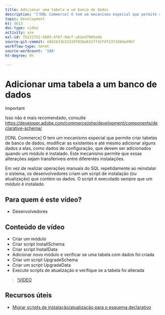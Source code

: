 ```yaml
---
title: Adicionar uma tabela a um banco de dados
description: "[!DNL Commerce] O tem um mecanismo especial que permite criar tabelas de banco de dados, modificar as existentes e até mesmo adicionar alguns dados a elas."
topic: Development
kt: 5613
doc-type: video
activity: use
exl-id: fb222752-5689-4f87-94cf-a61ed7005e6b
source-git-commit: e8d2631b31319701beb327f42fdf1372d9dad9b7
workflow-type: tm+mt
source-wordcount: '188'
ht-degree: 0%

---
```


# Adicionar uma tabela a um banco de dados

>[!IMPORTANT]
>
>Isso não é mais recomendado, consulte https://developer.adobe.com/commerce/php/development/components/declarative-schema/


[!DNL Commerce] O tem um mecanismo especial que permite criar tabelas de banco de dados, modificar as existentes e até mesmo adicionar alguns dados a elas, como dados de configuração, que devem ser adicionados quando um módulo é instalado. Este mecanismo permite que essas alterações sejam transferíveis entre diferentes instalações.

Em vez de realizar operações manuais do SQL repetidamente ao reinstalar o sistema, os desenvolvedores criam um script de instalação (ou atualização) que contém os dados. O script é executado sempre que um módulo é instalado.

## Para quem é este vídeo?

- Desenvolvedores

## Conteúdo de vídeo

- Criar um módulo
- Criar script InstallSchema
- Criar script InstallData
- Adicionar novo módulo e verificar se uma tabela com dados foi criada
- Criar um script UpgradeSchema
- Criar um script UpgradeData
- Execute scripts de atualização e verifique se a tabela foi alterada

>[!VIDEO](https://video.tv.adobe.com/v/35791?quality=12&learn=on)

## Recursos úteis

- [Migrar scripts de instalação/atualização para o esquema declarativo](https://developer.adobe.com/commerce/php/development/components/declarative-schema/migration-scripts/)
